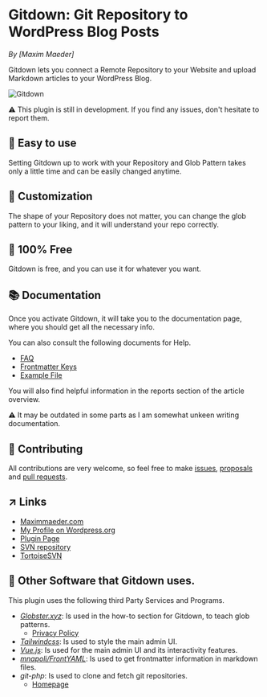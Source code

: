 # Gitdown: Git Repository to WordPress Blog Posts
*By [Maxim Maeder]*

Gitdown lets you connect a Remote Repository to your Website and upload Markdown articles to your WordPress Blog.

![Gitdown](https://raw.githubusercontent.com/Maximinodotpy/Gitdown/master/assets/banner-1544x500.png)

⚠️ This plugin is still in development. If you find any issues, don't hesitate to report them.

## 🎈 Easy to use

Setting Gitdown up to work with your Repository and Glob Pattern takes only a little time and can be easily changed anytime.

## 🔨 Customization

The shape of your Repository does not matter, you can change the glob pattern to your liking, and it will understand your repo correctly.

## 🎁 100% Free
Gitdown is free, and you can use it for whatever you want.

## 📚 Documentation
Once you activate Gitdown, it will take you to the documentation page, where you should get all the necessary info.

You can also consult the following documents for Help.

- [FAQ](https://github.com/Maximinodotpy/Gitdown/blob/master/docs/faq.md)
- [Frontmatter Keys](https://github.com/Maximinodotpy/Gitdown/blob/master/docs/keys.md)
- [Example File](https://github.com/Maximinodotpy/Gitdown/blob/master/docs/example.md)

You will also find helpful information in the reports section of the article overview.

⚠️ It may be outdated in some parts as I am somewhat unkeen writing documentation.

## 👥 Contributing
All contributions are very welcome, so feel free to make [issues](https://github.com/Maximinodotpy/Gitdown/issues), [proposals](https://github.com/Maximinodotpy/Gitdown/issues/proposals) and [pull requests](https://github.com/Maximinodotpy/Gitdown/pulls).

## ↗ Links

- [Maximmaeder.com](https://maximmaeder.com/)
- [My Profile on Wordpress.org](https://profiles.wordpress.org/maximmaeder/)
- [Plugin Page](https://wordpress.org/plugins/gitdown)
- [SVN repository](http://plugins.svn.wordpress.org/gitdown/)
- [TortoiseSVN](https://tortoisesvn.net/)

## 🤙 Other Software that Gitdown uses.

This plugin uses the following third Party Services and Programs.

- *[Globster.xyz](https://globster.xyz/)*: Is used in the how-to section for Gitdown, to teach glob patterns.
    - [Privacy Policy](https://globster.xyz/privacy/)
- *[Tailwindcss](https://tailwindcss.com/)*: Is used to style the main admin UI.
- *[Vue.js](https://vuejs.org/)*: Is used for the main admin UI and its interactivity features.
- *[mnapoli/FrontYAML](https://github.com/mnapoli/FrontYAML)*: Is used to get frontmatter information in markdown files.
- *git-php*: Is used to clone and fetch git repositories.
    - [Homepage](https://github.com/czproject/git-php)
